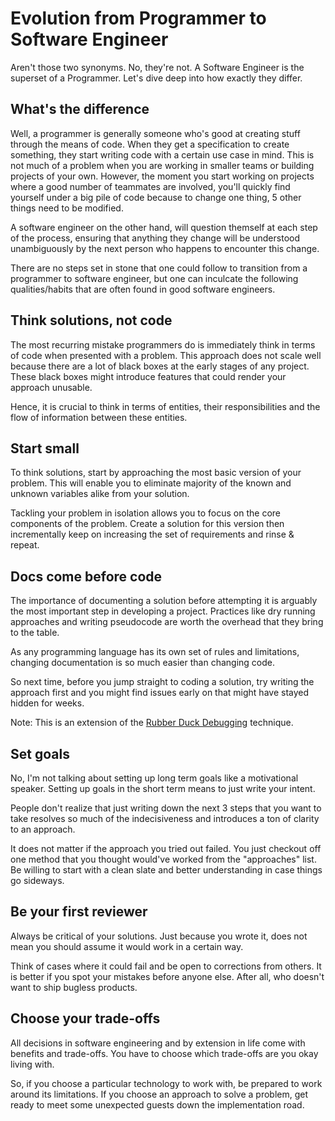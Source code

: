 # Evolution from Programmer to Software Engineer

Aren't those two synonyms. No, they're not. A Software Engineer is the superset of a Programmer. Let's dive deep into how exactly they differ.

## What's the difference

Well, a programmer is generally someone who's good at creating stuff through the means of code. When they get a specification to create something, they start writing code with a certain use case in mind. This is not much of a problem when you are working in smaller teams or building projects of your own. However, the moment you start working on projects where a good number of teammates are involved, you'll quickly find yourself under a big pile of code because to change one thing, 5 other things need to be modified.

A software engineer on the other hand, will question themself at each step of the process, ensuring that anything they change will be understood unambiguously by the next person who happens to encounter this change.

There are no steps set in stone that one could follow to transition from a programmer to software engineer, but one can inculcate the following qualities/habits that are often found in good software engineers.

## Think solutions, not code

The most recurring mistake programmers do is immediately think in terms of code when presented with a problem. This approach does not scale well because there are a lot of black boxes at the early stages of any project. These black boxes might introduce features that could render your approach unusable.

Hence, it is crucial to think in terms of entities, their responsibilities and the flow of information between these entities.

## Start small

To think solutions, start by approaching the most basic version of your problem. This will enable you to eliminate majority of the known and unknown variables alike from your solution.

Tackling your problem in isolation allows you to focus on the core components of the problem. Create a solution for this version then incrementally keep on increasing the set of requirements and rinse & repeat.

## Docs come before code

The importance of documenting a solution before attempting it is arguably the most important step in developing a project. Practices like dry running approaches and writing pseudocode are worth the overhead that they bring to the table.

As any programming language has its own set of rules and limitations, changing documentation is so much easier than changing code.

So next time, before you jump straight to coding a solution, try writing the approach first and you might find issues early on that might have stayed hidden for weeks.

Note: This is an extension of the [Rubber Duck Debugging](https://en.wikipedia.org/wiki/Rubber_duck_debugging) technique.

## Set goals

No, I'm not talking about setting up long term goals like a motivational speaker. Setting up goals in the short term means to just write your intent.

People don't realize that just writing down the next 3 steps that you want to take resolves so much of the indecisiveness and introduces a ton of clarity to an approach.

It does not matter if the approach you tried out failed. You just checkout off one method that you thought would've worked from the "approaches" list. Be willing to start with a clean slate and better understanding in case things go sideways.

## Be your first reviewer

Always be critical of your solutions. Just because you wrote it, does not mean you should assume it would work in a certain way.

Think of cases where it could fail and be open to corrections from others. It is better if you spot your mistakes before anyone else. After all, who doesn't want to ship bugless products.

## Choose your trade-offs

All decisions in software engineering and by extension in life come with benefits and trade-offs. You have to choose which trade-offs are you okay living with.

So, if you choose a particular technology to work with, be prepared to work around its limitations. If you choose an approach to solve a problem, get ready to meet some unexpected guests down the implementation road.
